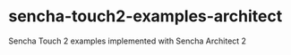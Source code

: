 sencha-touch2-examples-architect
================================

Sencha Touch 2 examples implemented with Sencha Architect 2